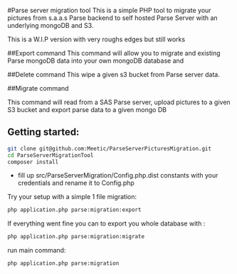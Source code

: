 #Parse server migration tool
This is a simple PHP tool to migrate your pictures from s.a.a.s Parse backend to self hosted Parse Server with an underlying mongoDB and S3.

This is a W.I.P version with very roughs edges but still works

##Export command
This command will allow you to migrate and existing Parse mongoDB data into your own mongoDB database and

##Delete command
This wipe a given s3 bucket from Parse server data.

##Migrate command

This command will read from a SAS Parse server, upload pictures to a given S3 bucket and export parse data to a given mongo DB

## Getting started:


```bash
git clone git@github.com:Meetic/ParseServerPicturesMigration.git
cd ParseServerMigrationTool
composer install
```

* fill up src/ParseServerMigration/Config.php.dist constants with your credentials and rename it to Config.php

Try your setup with a simple 1 file migration: 

```bash
php application.php parse:migration:export
```

If everything went fine you can to export you whole database with : 

```bash
php application.php parse:migration:migrate
```

run main command: 

```bash
php application.php parse:migration
```

